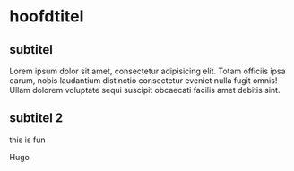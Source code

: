 # hoofdtitel

## subtitel

Lorem ipsum dolor sit amet, consectetur adipisicing elit. Totam officiis
ipsa earum, nobis laudantium distinctio consectetur eveniet nulla fugit
omnis! Ullam dolorem voluptate sequi suscipit obcaecati facilis amet
debitis sint.

## subtitel 2

this is fun

Hugo
